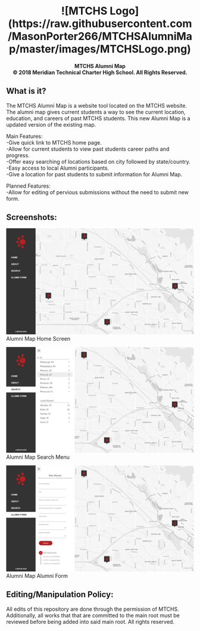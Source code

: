 <h1 align="center">
![MTCHS Logo](https://raw.githubusercontent.com/MasonPorter266/MTCHSAlumniMap/master/images/MTCHSLogo.png)
</h4>
<h4 align="center">
MTCHS Alumni Map<br>
© 2018 Meridian Technical Charter High School. All Rights Reserved.
</h4>

## What is it?

The MTCHS Alumni Map is a website tool located on the MTCHS website. The alumni map gives current students a way to see the current location, education, and careers of past MTCHS students. This new Alumni Map is a updated version of the existing map.

Main Features:<br>
-Give quick link to MTCHS home page.<br>
-Allow for current students to view past students career paths and progress.<br>
-Offer easy searching of locations based on city followed by state/country.<br>
-Easy access to local Alumni participants.<br>
-Give a location for past students to submit information for Alumni Map.

Planned Features:<br>
-Allow for editing of pervious submissions without the need to submit new form.

## Screenshots:<br>
![Alumni Home](https://raw.githubusercontent.com/MasonPorter266/MTCHSAlumniMap/master/images/Alumni%20Map-Home.png)
Alumni Map Home Screen

![Search Menu](https://raw.githubusercontent.com/MasonPorter266/MTCHSAlumniMap/master/images/Alumni%20Map-Search%20Menu.png)
Alumni Map Search Menu

![Alumni Form](https://raw.githubusercontent.com/MasonPorter266/MTCHSAlumniMap/master/images/Alumni%20Map-Alumni%20Form.png)
Alumni Map Alumni Form

## Editing/Manipulation Policy:
All edits of this repository are done through the permission of MTCHS. Additionally, all works that that are committed to the main root must be reviewed before being added into said main root. All rights reserved.
